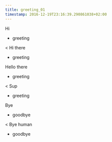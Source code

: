 ```yaml
---
title: greeting_01
timestamp: 2016-12-19T23:16:39.290861038+02:00
---
```


Hi
* greeting

< Hi there
* greeting

Hello there
* greeting

< Sup
* greeting

Bye
* goodbye

< Bye human
* goodbye
